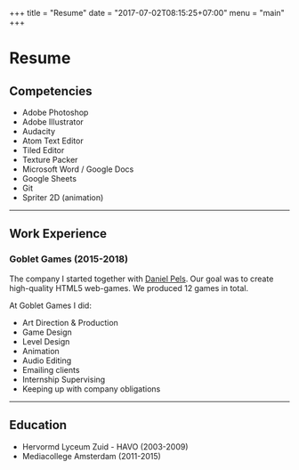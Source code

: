 +++
title = "Resume"
date = "2017-07-02T08:15:25+07:00"
menu = "main"
+++

# Resume

## Competencies

 - Adobe Photoshop
 - Adobe Illustrator
 - Audacity
 - Atom Text Editor
 - Tiled Editor
 - Texture Packer
 - Microsoft Word / Google Docs
 - Google Sheets
 - Git
 - Spriter 2D (animation)

---
## Work Experience

### Goblet Games (2015-2018)
The company I started together with  [Daniel Pels](http://makedevgo.com/). Our goal was to create high-quality HTML5 web-games. We produced 12 games in total.

At Goblet Games I did:

 - Art Direction & Production
 - Game Design
 - Level Design
 - Animation
 - Audio Editing
 - Emailing clients
 - Internship Supervising
 - Keeping up with company obligations

---
## Education

 - Hervormd Lyceum Zuid - HAVO (2003-2009)
 - Mediacollege Amsterdam (2011-2015)
